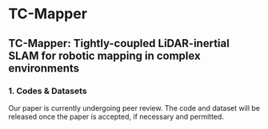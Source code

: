 # TC-Mapper
## TC-Mapper: Tightly-coupled LiDAR-inertial SLAM for robotic mapping in complex environments

### 1. Codes & Datasets
Our paper is currently undergoing peer review. The code and dataset will be released once the paper is accepted, if necessary and permitted.
